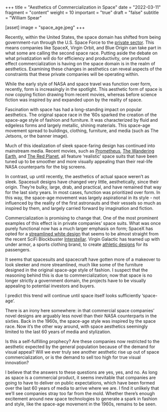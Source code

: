 +++
title = "Aesthetics of Commercialization in Space"
date = "2022-03-11"
fragment = "content"
weight = 10
important = "true"
draft = "false"
subtitle = "William Spear"

[asset]
    image = "space_age.jpeg"
+++

Recently, within the United States, the space domain has shifted from being government-run through the U.S. Space Force to the [private sector](https://hbr.org/2021/02/the-commercial-space-age-is-here). This means companies like SpaceX, Virgin Orbit, and Blue Origin can take part in what some are calling the second space race. Putting aside the debate on what privatization will do for efficiency and productivity, one profound effect commercialization is having on the space domain is in the realm of aesthetics. Examining these changes in aesthetics can reveal aspects of the constraints that these private companies will be operating within.

While the early style of NASA and space travel was function over form, recently, form is increasingly in the spotlight. This aesthetic form of space is now copying fiction drawing from recent movies, whereas before science fiction was inspired by and expanded upon by the reality of space.

Fascination with space has had a long-standing impact on popular aesthetics. The original space race in the ’60s sparked the creation of the space-age style of fashion and furniture. It was characterized by fluid and edgeless forms and largely metallic, shining materials. This space-age movement spread to buildings, clothing, furniture, and media (such as The Jetsons, or the banner image).

Much of this idealization of sleek space-faring design has continued into mainstream media. Recent movies, such as [Prometheus](https://m.media-amazon.com/images/M/MV5BMzQ1NTQ2Mjk3NF5BMl5BanBnXkFtZTcwODQ1MDYxNw@@._V1_.jpg), [The Wandering Earth](https://occ-0-2794-2219.1.nflxso.net/dnm/api/v6/E8vDc_W8CLv7-yMQu8KMEC7Rrr8/AAAABYKNdU1UqnBqP5nIUBn6yBT_fy26UpvDBqxDME-IIDpqfmcI06XhGdCQNmZhx_oWKjbveh_m9BkPS1kUs6m0rd3UsX4z.jpg?r=615), and [The Red Planet](https://www.syfy.com/sites/syfy/files/2020/11/mars-movies.jpg), all feature ‘realistic’ space suits that have been tuned up to be smoother and more visually appealing than their real-life NASA counterparts for the big screens.

In contrast, up until recently, the aesthetics of actual space weren’t as sleek. Spacesuit designs have changed very little, aesthetically, since their origin. They’re bulky, large, drab, and practical, and have remained that way for the last sixty years. In most cases, function was prioritized over form. In this way, the space-age movement was largely aspirational in its style - not influenced by the reality of the first astronauts and their vessels so much as inspired by them, and largely carried forward by imagination and fiction.

Commercialization is promising to change that.  One of the most prominent examples of this effect is in private companies’ space suits. What was once purely functional now has a much larger emphasis on form; SpaceX has opted for a [streamlined white design](https://ichef.bbci.co.uk/news/976/cpsprodpb/11293/production/_112519207_spacexsuit3.jpg) that seems to be almost straight from the recent SciFi Blockbuster [Interstellar](https://cdn.onebauer.media/one/empire-tmdb/films/157336/images/xu9zaAevzQ5nnrsXN6JcahLnG4i.jpg?format=jpg&quality=80&width=960&height=540&ratio=16-9&resize=aspectfill). Virgin Galactic has teamed up with under armor, a sports clothing brand, to create [athletic designs](https://img.jakpost.net/c/2019/10/17/2019_10_17_80937_1571283274._large.jpg) for its passengers.

It seems that spacesuits and spacecraft have gotten more of a makeover to look sleeker and more streamlined, much like some of the furniture designed in the original space-age style of fashion. I suspect that the reasoning behind this is due to commercialization; now that space is no longer strictly a government domain, the projects have to be visually appealing to potential investors and buyers.

I predict this trend will continue until space itself looks sufficiently ‘space-age’.

There is an irony here somewhere: in that commercial space companies’ novel designs are arguably less novel than their NASA counterparts in the sixties. Back in the 1960s, the space-age style was inspired by the space race. Now it’s the other way around, with space aesthetics seemingly limited to the last 60 years of media and stylization.

Is this a self-fulfilling prophecy? Are these companies now restricted to the aesthetic expected by the general population because of the demand for visual appeal? Will we ever truly see another aesthetic rise up out of space commercialization, or is the demand to sell too high for true visual innovation?

I believe that the answers to these questions are yes, yes, and no. As long as space is a commercial product, it seems inevitable that companies are going to have to deliver on public expectations, which have been formed over the last 60 years of media to arrive where we are. I find it unlikely that we’ll see companies stray too far from the mold. Whether there’s enough excitement around new space technologies to generate a spark in fashion and style, like the space-age movement in the 1960s, remains to be seen.
